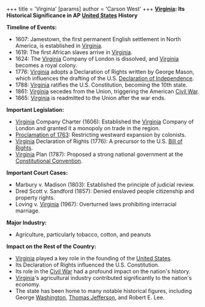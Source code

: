 +++
 title = 'Virginia'
[params]
	author = 'Carson West'
+++
**[Virginia](./../virginia/): Its Historical Significance in AP [United States](./../united-states/) History**

**Timeline of Events:**

* 1607: Jamestown, the first permanent English settlement in North America, is established in [Virginia](./../virginia/).
* 1619: The first African slaves arrive in [Virginia](./../virginia/).
* 1624: The [Virginia](./../virginia/) Company of London is dissolved, and [Virginia](./../virginia/) becomes a royal colony.
* 1776: [Virginia](./../virginia/) adopts a Declaration of Rights written by George Mason, which influences the drafting of the U.S. [Declaration of Independence](./../declaration-of-independence/).
* 1788: [Virginia](./../virginia/) ratifies the U.S. Constitution, becoming the 10th state.
* 1861: [Virginia](./../virginia/) secedes from the Union, triggering the American [Civil War](./../civil-war/).
* 1865: [Virginia](./../virginia/) is readmitted to the Union after the war ends.

**Important Legislation:**

* [Virginia](./../virginia/) Company Charter (1606): Established the [Virginia](./../virginia/) Company of London and granted it a monopoly on trade in the region.
* [Proclamation of 1763](./../proclamation-of-1763/): Restricting westward expansion by colonists.
* [Virginia](./../virginia/) Declaration of Rights (1776): A precursor to the U.S. [Bill of Rights](./../bill-of-rights/).
* [Virginia](./../virginia/) Plan (1787): Proposed a strong national government at the [Constitutional Convention](./../constitutional-convention/).

**Important Court Cases:**

* Marbury v. Madison (1803): Established the principle of judicial review.
* Dred Scott v. Sandford (1857): Denied enslaved people citizenship and property rights.
* Loving v. [Virginia](./../virginia/) (1967): Overturned laws prohibiting interracial marriage.

**Major Industry:**

* Agriculture, particularly tobacco, cotton, and peanuts

**Impact on the Rest of the Country:**

* [Virginia](./../virginia/) played a key role in the founding of the [United States](./../united-states/).
* Its Declaration of Rights influenced the U.S. Constitution.
* Its role in the [Civil War](./../civil-war/) had a profound impact on the nation's history.
* [Virginia](./../virginia/)'s agricultural industry contributed significantly to the nation's economy.
* The state has been home to many notable historical figures, including George [Washington](./../washington/), [Thomas Jefferson](./../thomas-jefferson/), and Robert E. Lee.